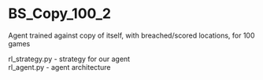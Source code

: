 # BS_Copy_100_2

Agent trained against copy of itself, with breached/scored locations, for 100 games

rl_strategy.py - strategy for our agent \
rl_agent.py - agent architecture
